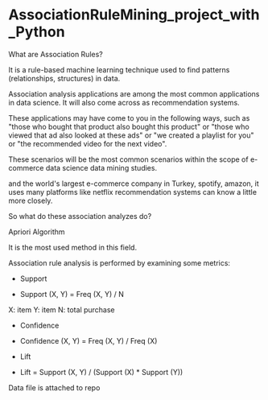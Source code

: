 # AssociationRuleMining_project_with_Python

What are Association Rules?

It is a rule-based machine learning technique used to find patterns (relationships, structures) in data.

Association analysis applications are among the most common applications in data science. It will also come across as recommendation systems.

These applications may have come to you in the following ways, such as "those who bought that product also bought this product" or "those who viewed that ad also looked at these ads" or "we created a playlist for you" or "the recommended video for the next video".

These scenarios will be the most common scenarios within the scope of e-commerce data science data mining studies.

and the world's largest e-commerce company in Turkey, spotify, amazon, it uses many platforms like netflix recommendation systems can know a little more closely.

So what do these association analyzes do?

Apriori Algorithm

It is the most used method in this field.

Association rule analysis is performed by examining some metrics:

- Support

- Support (X, Y) = Freq (X, Y) / N

X: item Y: item N: total purchase

- Confidence
- Confidence (X, Y) = Freq (X, Y) / Freq (X)

- Lift
- Lift = Support (X, Y) / (Support (X) * Support (Y))

Data file is attached to repo   
